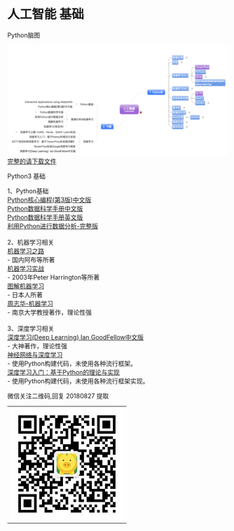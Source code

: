 人工智能 基础
======
Python脑图<br/>

![image](./images/2018-08-27%2013.09.20.png)
<br/>
[完整的请下载文件<br>](https://github.com/enigmawxy/AI-Learning/blob/master/Python%E5%BA%93%E8%84%91%E5%9B%BE.html)

Python3 基础

1、Python基础<br>
[Python核心编程(第3版)中文版<br>](https://pan.baidu.com/s/1bIij91zzuXyovTAO6yEbcg)
[Python数据科学手册中文版<br>](https://pan.baidu.com/s/1bIij91zzuXyovTAO6yEbcg)
[Python数据科学手册英文版<br>](https://pan.baidu.com/s/1bIij91zzuXyovTAO6yEbcg)
[利用Python进行数据分析-完整版<br>](https://pan.baidu.com/s/1bIij91zzuXyovTAO6yEbcg)
<br>
2、机器学习相关<br>
[机器学习之路<br>](https://pan.baidu.com/s/1bIij91zzuXyovTAO6yEbcg) - 国内阿布等所著<br/>
[机器学习实战<br>](https://pan.baidu.com/s/1bIij91zzuXyovTAO6yEbcg) - 2003年Peter Harrington等所著<br/>
[图解机器学习<br>](https://pan.baidu.com/s/1bIij91zzuXyovTAO6yEbcg) - 日本人所著<br/>
[周志华-机器学习<br>](https://pan.baidu.com/s/1bIij91zzuXyovTAO6yEbcg) - 南京大学教授著作，理论性强 <br/>
<br>
3、深度学习相关<br>
[深度学习(Deep Learning) Ian GoodFellow中文版<br>](https://pan.baidu.com/s/1bIij91zzuXyovTAO6yEbcg) - 大神著作，理论性强 <br/>
[神经网络与深度学习<br>](https://pan.baidu.com/s/1bIij91zzuXyovTAO6yEbcg) - 使用Python构建代码，未使用各种流行框架。<br/>
[深度学习入门：基于Python的理论与实现<br>](https://pan.baidu.com/s/1bIij91zzuXyovTAO6yEbcg) - 使用Python构建代码，未使用各种流行框架实现。
<br>

微信关注二维码,回复 20180827 提取 <br/>
<table>
    <tr>
        <td><img src="https://github.com/enigmawxy/AI-Learning/blob/master/images/qrcode_for_gh_876fce17e53a_258.jpg"/></td>
    </tr>
</table>

